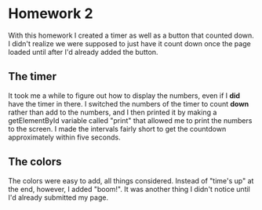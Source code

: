 # Homework 2
With this homework I created a timer as well as a button that counted down. I didn't realize we were supposed to just have it count down once the page loaded until after I'd already added the button.
## The timer
It took me a while to figure out how to display the numbers, even if I **did** have the timer in there. I switched the numbers of the timer to count **down** rather than add to the numbers, and I then printed it by making a getElementById variable called "print" that allowed me to print the numbers to the screen. I made the intervals fairly short to get the countdown approximately within five seconds.
## The colors
The colors were easy to add, all things considered. Instead of "time's up" at the end, however, I added "boom!". It was another thing I didn't notice until I'd already submitted my page.
